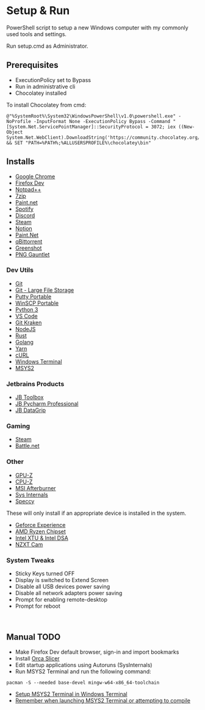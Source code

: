# Setup & Run

PowerShell script to setup a new Windows computer with my commonly used tools and settings.

Run setup.cmd as Administrator.

## Prerequisites

* ExecutionPolicy set to Bypass
* Run in administrative cli
* Chocolatey installed

To install Chocolatey from cmd:

```console
@"%SystemRoot%\System32\WindowsPowerShell\v1.0\powershell.exe" -NoProfile -InputFormat None -ExecutionPolicy Bypass -Command "[System.Net.ServicePointManager]::SecurityProtocol = 3072; iex ((New-Object System.Net.WebClient).DownloadString('https://community.chocolatey.org/install.ps1'))" && SET "PATH=%PATH%;%ALLUSERSPROFILE%\chocolatey\bin"
```

## Installs

* [Google Chrome](https://www.google.com.au/intl/en_au/chrome/)
* [Firefox Dev](https://www.mozilla.org/en-US/firefox/developer/)
* [Notpad++](https://notepad-plus-plus.org/downloads/)
* [7zip](https://www.7-zip.org/download.html)
* [Paint.net](https://www.getpaint.net/download.html)
* [Spotify](https://www.spotify.com/au/download/windows/)
* [Discord](https://discord.com/download)
* [Steam](https://store.steampowered.com/about/)
* [Notion](https://www.notion.so/product)
* [Paint.Net](https://www.getpaint.net/)
* [qBittorrent](https://www.qbittorrent.org/)
* [Greenshot](https://getgreenshot.org/)
* [PNG Gauntlet](https://pnggauntlet.com/)

### Dev Utils

* [Git](https://git-scm.com/downloads)
* [Git - Large File Storage](https://git-lfs.github.com/)
* [Putty Portable](https://www.putty.org/)
* [WinSCP Portable](https://winscp.net/eng/index.php)
* [Python 3](https://www.python.org/downloads/)
* [VS Code](https://code.visualstudio.com/)
* [Git Kraken](https://www.gitkraken.com/)
* [NodeJS](https://nodejs.org/en/)
* [Rust](https://www.rust-lang.org/)
* [Golang](https://go.dev/)
* [Yarn](https://yarnpkg.com/)
* [cURL](https://curl.se/)
* [Windows Terminal](https://apps.microsoft.com/store/detail/windows-terminal/9N0DX20HK701?hl=en-au&gl=au)
* [MSYS2](https://www.msys2.org/)

### Jetbrains Products

* [JB Toolbox](https://www.jetbrains.com/toolbox-app/)
* [JB Pycharm Professional](https://www.jetbrains.com/pycharm/)
* [JB DataGrip](https://www.jetbrains.com/datagrip/)

### Gaming

* [Steam](https://store.steampowered.com/)
* [Battle.net](https://us.shop.battle.net/en-us)

### Other

* [GPU-Z](https://www.techpowerup.com/gpuz/)
* [CPU-Z](https://www.techpowerup.com/download/cpu-z/)
* [MSI Afterburner](https://www.msi.com/Landing/afterburner/graphics-cards)
* [Sys Internals](https://learn.microsoft.com/en-us/sysinternals/)
* [Speccy](https://www.ccleaner.com/speccy)

These will only install if an appropriate device is installed in the system.

* [Geforce Experience](https://www.nvidia.com/en-au/geforce/geforce-experience/)
* [AMD Ryzen Chipset](https://www.amd.com/en/products/chipsets-motherboards-desktop)
* [Intel XTU & Intel DSA](https://www.intel.com/content/www/us/en/download/17881/intel-extreme-tuning-utility-intel-xtu.html)
* [NZXT Cam](https://nzxt.com/en-AU/software/cam)

### System Tweaks

* Sticky Keys turned OFF
* Display is switched to Extend Screen
* Disable all USB devices power saving
* Disable all network adapters power saving
* Prompt for enabling remote-desktop
* Prompt for reboot

<br />

## Manual TODO

* Make Firefox Dev default browser, sign-in and import bookmarks
* Install [Orca Slicer]([https://bambulab.com/en/download](https://github.com/SoftFever/OrcaSlicer/releases))
* Edit startup applications using Autoruns (SysInternals)
* Run MSYS2 Terminal and run the following command:

```console
pacman -S --needed base-devel mingw-w64-x86_64-toolchain
```

* [Setup MSYS2 Terminal in Windows Terminal](https://www.msys2.org/docs/terminals/)
* [Remember when launching MSYS2 Terminal or attempting to compile](https://www.msys2.org/docs/environments/)
